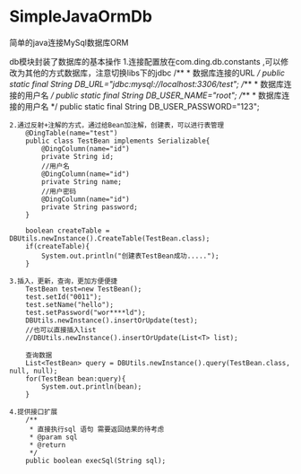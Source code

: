 ﻿# SimpleJavaOrmDb
简单的java连接MySql数据库ORM



db模块封装了数据库的基本操作
	1.连接配置放在com.ding.db.constants ,可以修改为其他的方式数据库，注意切换libs下的jdbc
		/**
		 * 数据库连接的URL
		 */
		public static final String DB_URL="jdbc:mysql://localhost:3306/test";
		/***
		 * 数据库连接的用户名
		 */
		public static final String DB_USER_NAME="root";
		/***
		 * 数据库连接的用户名
		 */
		public static final String DB_USER_PASSWORD="123";
		
		
	2.通过反射+注解的方式，通过给Bean加注解，创建表，可以进行表管理
		@DingTable(name="test")
		public class TestBean implements Serializable{
			@DingColumn(name="id")
			private String id;
			//用户名
			@DingColumn(name="id")
			private String name;
			//用户密码
			@DingColumn(name="id")
			private String password;
		}
		
		boolean createTable = DBUtils.newInstance().CreateTable(TestBean.class);
		if(createTable){
			System.out.println("创建表TestBean成功.....");
		}
		
	3.插入，更新，查询，更加方便便捷
		TestBean test=new TestBean();
		test.setId("0011");
		test.setName("hello");
		test.setPassword("wor****ld");
		DBUtils.newInstance().insertOrUpdate(test);
		//也可以直接插入list
		//DBUtils.newInstance().insertOrUpdate(List<T> list);
		
		查询数据
		List<TestBean> query = DBUtils.newInstance().query(TestBean.class, null, null);
		for(TestBean bean:query){
			System.out.println(bean);
		}
		
	4.提供接口扩展
		/**
		 * 直接执行sql 语句 需要返回结果的待考虑
		 * @param sql
		 * @return
		 */
		public boolean execSql(String sql);
	